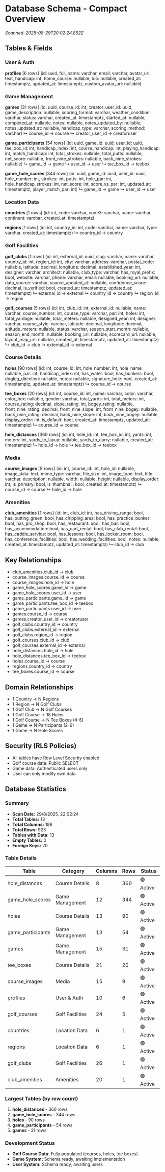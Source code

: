 # Database Schema - Compact Overview
*Scanned: 2025-08-29T20:02:24.892Z*

## Tables & Fields

### User & Auth

**profiles** [6 rows] (id: uuid, full_name: varchar, email: varchar, avatar_url: text, handicap: int, home_course: nullable, bio: nullable, created_at: timestamptz, updated_at: timestamptz, custom_avatar_url: nullable)

### Game Management

**games** [31 rows] (id: uuid, course_id: int, creator_user_id: uuid, game_description: nullable, scoring_format: varchar, weather_condition: varchar, status: varchar, created_at: timestamptz, started_at: nullable, completed_at: nullable, notes: nullable, notes_updated_by: nullable, notes_updated_at: nullable, handicap_type: varchar, scoring_method: varchar)
  ↳ course_id → course
  ↳ creator_user_id → creatoruser

**game_participants** [54 rows] (id: uuid, game_id: uuid, user_id: uuid, tee_box_id: int, handicap_index: int, course_handicap: int, playing_handicap: int, match_handicap: int, total_strokes: nullable, total_putts: nullable, net_score: nullable, front_nine_strokes: nullable, back_nine_strokes: nullable)
  ↳ game_id → game
  ↳ user_id → user
  ↳ tee_box_id → teebox

**game_hole_scores** [344 rows] (id: uuid, game_id: uuid, user_id: uuid, hole_number: int, strokes: int, putts: int, hole_par: int, hole_handicap_strokes: int, net_score: int, score_vs_par: int, updated_at: timestamptz, player_match_par: int)
  ↳ game_id → game
  ↳ user_id → user

### Location Data

**countries** [1 rows] (id: int, code: varchar, code3: varchar, name: varchar, continent: varchar, created_at: timestamptz)

**regions** [1 rows] (id: int, country_id: int, code: varchar, name: varchar, type: varchar, created_at: timestamptz)
  ↳ country_id → country

### Golf Facilities

**golf_clubs** [1 rows] (id: int, external_id: uuid, slug: varchar, name: varchar, country_id: int, region_id: int, city: varchar, address: varchar, postal_code: nullable, latitude: decimal, longitude: decimal, established_year: int, designer: varchar, architect: nullable, club_type: varchar, has_royal_prefix: bool, website: varchar, phone: varchar, email: nullable, booking_url: nullable, data_source: varchar, source_updated_at: nullable, confidence_score: decimal, is_verified: bool, created_at: timestamptz, updated_at: timestamptz)
  ↳ external_id → external
  ↳ country_id → country
  ↳ region_id → region

**golf_courses** [5 rows] (id: int, club_id: int, external_id: nullable, name: varchar, course_number: int, course_type: varchar, par: int, holes: int, total_yardage: nullable, total_meters: nullable, designed_year: int, designer: varchar, course_style: varchar, latitude: decimal, longitude: decimal, altitude_meters: nullable, status: varchar, season_start_month: nullable, season_end_month: nullable, booking_url: nullable, scorecard_url: nullable, layout_map_url: nullable, created_at: timestamptz, updated_at: timestamptz)
  ↳ club_id → club
  ↳ external_id → external

### Course Details

**holes** [90 rows] (id: int, course_id: int, hole_number: int, hole_name: nullable, par: int, handicap_index: int, has_water: bool, has_bunkers: bool, dogleg_direction: nullable, notes: nullable, signature_hole: bool, created_at: timestamptz, updated_at: timestamptz)
  ↳ course_id → course

**tee_boxes** [20 rows] (id: int, course_id: int, name: varchar, color: varchar, color_hex: nullable, gender: varchar, total_yards: int, total_meters: int, course_rating: decimal, slope_rating: int, bogey_rating: nullable, front_nine_rating: decimal, front_nine_slope: int, front_nine_bogey: nullable, back_nine_rating: decimal, back_nine_slope: int, back_nine_bogey: nullable, display_order: int, is_default: bool, created_at: timestamptz, updated_at: timestamptz)
  ↳ course_id → course

**hole_distances** [360 rows] (id: int, hole_id: int, tee_box_id: int, yards: int, meters: int, yards_to_layup: nullable, yards_to_carry: nullable, created_at: timestamptz)
  ↳ hole_id → hole
  ↳ tee_box_id → teebox

### Media

**course_images** [9 rows] (id: int, course_id: int, hole_id: nullable, image_data: text, mime_type: varchar, file_size: int, image_type: text, title: varchar, description: nullable, width: nullable, height: nullable, display_order: int, is_primary: bool, is_thumbnail: bool, created_at: timestamptz)
  ↳ course_id → course
  ↳ hole_id → hole

### Amenities

**club_amenities** [1 rows] (id: int, club_id: int, has_driving_range: bool, has_putting_green: bool, has_chipping_area: bool, has_practice_bunker: bool, has_pro_shop: bool, has_restaurant: bool, has_bar: bool, has_accommodation: bool, has_cart_rental: bool, has_club_rental: bool, has_caddie_service: bool, has_lessons: bool, has_locker_room: bool, has_conference_facilities: bool, has_wedding_facilities: bool, notes: nullable, created_at: timestamptz, updated_at: timestamptz)
  ↳ club_id → club

## Key Relationships

- club_amenities.club_id → club
- course_images.course_id → course
- course_images.hole_id → hole
- game_hole_scores.game_id → game
- game_hole_scores.user_id → user
- game_participants.game_id → game
- game_participants.tee_box_id → teebox
- game_participants.user_id → user
- games.course_id → course
- games.creator_user_id → creatoruser
- golf_clubs.country_id → country
- golf_clubs.external_id → external
- golf_clubs.region_id → region
- golf_courses.club_id → club
- golf_courses.external_id → external
- hole_distances.hole_id → hole
- hole_distances.tee_box_id → teebox
- holes.course_id → course
- regions.country_id → country
- tee_boxes.course_id → course

## Domain Relationships
- 1 Country → N Regions
- 1 Region → N Golf Clubs
- 1 Golf Club → N Golf Courses
- 1 Golf Course → 18 Holes
- 1 Golf Course → N Tee Boxes (4-6)
- 1 Game → N Participants (2-6)
- 1 Game → N Hole Scores

## Security (RLS Policies)
- All tables have Row Level Security enabled
- Golf course data: Public SELECT
- Game data: Authenticated users only
- User can only modify own data

## Database Statistics

### Summary
- **Scan Date:** 29/8/2025, 22:02:24
- **Total Tables:** 13
- **Total Columns:** 189
- **Total Rows:** 923
- **Tables with Data:** 13
- **Empty Tables:** 0
- **Foreign Keys:** 20

### Table Details

| Table | Category | Columns | Rows | Status |
|-------|----------|---------|------|--------|
| hole_distances | Course Details | 8 | 360 | 🟢 Active |
| game_hole_scores | Game Management | 12 | 344 | 🟢 Active |
| holes | Course Details | 13 | 90 | 🟢 Active |
| game_participants | Game Management | 13 | 54 | 🟢 Active |
| games | Game Management | 15 | 31 | 🟢 Active |
| tee_boxes | Course Details | 21 | 20 | 🟢 Active |
| course_images | Media | 15 | 9 | 🟢 Active |
| profiles | User & Auth | 10 | 6 | 🟢 Active |
| golf_courses | Golf Facilities | 24 | 5 | 🟢 Active |
| countries | Location Data | 6 | 1 | 🟢 Active |
| regions | Location Data | 6 | 1 | 🟢 Active |
| golf_clubs | Golf Facilities | 26 | 1 | 🟢 Active |
| club_amenities | Amenities | 20 | 1 | 🟢 Active |

### Largest Tables (by row count)
1. **hole_distances** - 360 rows
2. **game_hole_scores** - 344 rows
3. **holes** - 90 rows
4. **game_participants** - 54 rows
5. **games** - 31 rows

### Development Status
- **Golf Course Data:** Fully populated (courses, holes, tee boxes)
- **Game System:** Schema ready, awaiting implementation
- **User System:** Schema ready, awaiting users
